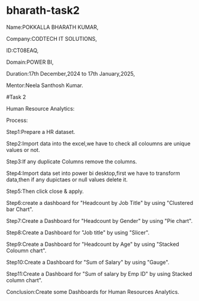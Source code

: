 # bharath-task2

Name:POKKALLA BHARATH KUMAR,

Company:CODTECH IT SOLUTIONS,

ID:CT08EAQ,

Domain:POWER BI,

Duration:17th December,2024 to 17th January,2025,

Mentor:Neela Santhosh Kumar.

#Task 2

Human Resource Analytics:

Process:

Step1:Prepare a HR dataset.

Step2:Import data into the excel,we have to check all coloumns are unique values or not.

Step3:If any duplicate Columns remove the columns.

Step4:Import data set into power bi desktop,first we have to transform data,then if any dupictaes or null values delete it.

Step5:Then click close & apply.

Step6:create a dashboard for "Headcount by Job Title" by using "Clustered bar Chart".

Step7:Create a Dashboard for "Headcount by Gender" by using "Pie chart".

Step8:Create a Dashboard for "Job title" by using "Slicer".

Step9:Create a Dashboard for "Headcount by Age" by using "Stacked Coloumn chart".

Step10:Create a Dashboard for "Sum of Salary" by using "Gauge".

Step11:Create a Dashboard for "Sum of salary by Emp ID" by using Stacked column chart".


Conclusion:Create some Dashboards for Human Resources Analytics.






